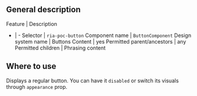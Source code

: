 ## General description

Feature | Description
- | -
Selector | `ria-poc-button`
Component name | `ButtonComponent`
Design system name | Buttons
Content | yes
Permitted parent/ancestors | any
Permitted children | Phrasing content

## Where to use

Displays a regular button. You can have it `disabled` or switch its visuals through `appearance` prop. 
